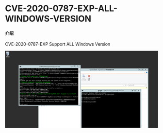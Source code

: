 # CVE-2020-0787-EXP-ALL-WINDOWS-VERSION

#### 介绍
CVE-2020-0787-EXP Support ALL Windows Version

![pic](exp.png)

